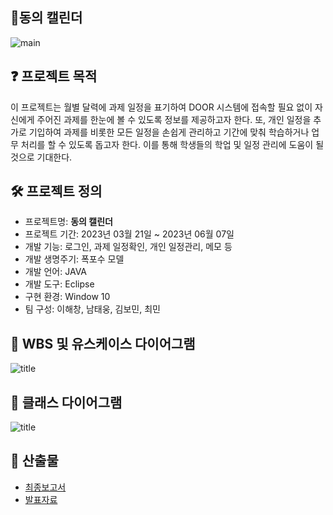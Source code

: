 ## 📆동의 캘린더

![main](https://i.ibb.co/LPVF8My/image.png)   

## ❓ 프로젝트 목적
이 프로젝트는 월별 달력에 과제 일정을 표기하여 DOOR 시스템에 접속할 필요 없이 자신에게 주어진 과제를 한눈에 볼 수 있도록 정보를 제공하고자 한다. 또, 개인 일정을 추가로 기입하여 과제를 비롯한 모든 일정을 손쉽게 관리하고 기간에 맞춰 학습하거나 업무 처리를 할 수 있도록 돕고자 한다. 이를 통해 학생들의 학업 및 일정 관리에 도움이 될 것으로 기대한다.

## 🛠 프로젝트 정의
- 프로젝트명: **동의 캘린더**
- 프로젝트 기간: 2023년 03월 21일 ~ 2023년 06월 07일
- 개발 기능: 로그인, 과제 일정확인, 개인 일정관리, 메모 등
- 개발 생명주기: 폭포수 모델
- 개발 언어: JAVA
- 개발 도구: Eclipse
- 구현 환경: Window 10
- 팀 구성: 이해창, 남태웅, 김보민, 최민

## 📃 WBS 및 유스케이스 다이어그램
![title](https://i.ibb.co/mSkWsnx/WBS.png)   

## 📃 클래스 다이어그램
![title](https://i.ibb.co/sQsY8CR/image.png)   

## 📌 산출물
- [최종보고서](https://drive.google.com/file/d/1v91iGjYdFfcW_CW41GGQqeFplGWLk7n4/view)
- [발표자료](https://drive.google.com/file/d/15THYWUQzFvD9GCjNhQ8T9uMUk86e-Csx/view?usp=sharing)
